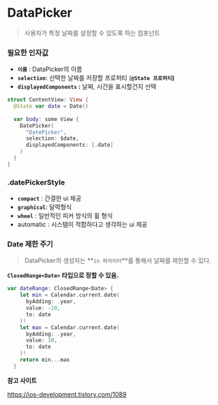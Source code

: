 # DataPicker

> 사용자가 특정 날짜를 설정할 수 있도록 하는 컴포넌트
> 

### 필요한 인자값

- **`이름`** : DataPicker의 이름
- **`selection`**: 선택한 날짜를 저장할 프로퍼티 (**`@State 프로퍼티`)**
- **`displayedComponents` :** 날짜, 시간을 표시할건지 선택

```swift
struct ContentView: View {
  @State var date = Date()
  
  var body: some View {
    DatePicker(
      "DatePicker",
      selection: $date,
      displayedComponents: [.date]
    )
  }
}
```

### .datePickerStyle

- **`compact`** :  간결한 ui 제공
- **`graphical`**: 달력형식
- **`wheel`** : 일반적인 피커 방식의 휠 형식
- automatic : 시스템이 적합하다고 생각하는 ui 제공

### Date 제한 주기

> DataPicker의 생성자는 **`in 파라미터`**를 통해서 날짜를 제한할 수 있다.
> 

**`ClosedRange<Date>` 타입으로 정할 수 있음.**

```swift
var dateRange: ClosedRange<Date> {
    let min = Calendar.current.date(
      byAdding: .year,
      value: -10, 
      to: date
    )!
    let max = Calendar.current.date(
      byAdding: .year,
      value: 10,
      to: date
    )!
    return min...max
  }
```

**참고 사이트**

https://ios-development.tistory.com/1089
